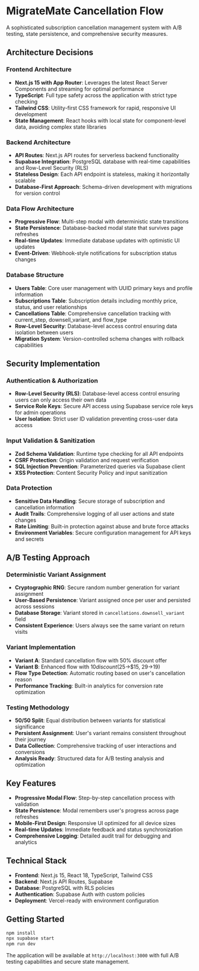 # MigrateMate Cancellation Flow

A sophisticated subscription cancellation management system with A/B testing, state persistence, and comprehensive security measures.

## Architecture Decisions

### **Frontend Architecture**
- **Next.js 15 with App Router**: Leverages the latest React Server Components and streaming for optimal performance
- **TypeScript**: Full type safety across the application with strict type checking
- **Tailwind CSS**: Utility-first CSS framework for rapid, responsive UI development
- **State Management**: React hooks with local state for component-level data, avoiding complex state libraries

### **Backend Architecture**
- **API Routes**: Next.js API routes for serverless backend functionality
- **Supabase Integration**: PostgreSQL database with real-time capabilities and Row-Level Security (RLS)
- **Stateless Design**: Each API endpoint is stateless, making it horizontally scalable
- **Database-First Approach**: Schema-driven development with migrations for version control

### **Data Flow Architecture**
- **Progressive Flow**: Multi-step modal with deterministic state transitions
- **State Persistence**: Database-backed modal state that survives page refreshes
- **Real-time Updates**: Immediate database updates with optimistic UI updates
- **Event-Driven**: Webhook-style notifications for subscription status changes

### **Database Structure**
- **Users Table**: Core user management with UUID primary keys and profile information
- **Subscriptions Table**: Subscription details including monthly price, status, and user relationships
- **Cancellations Table**: Comprehensive cancellation tracking with current_step, downsell_variant, and flow_type
- **Row-Level Security**: Database-level access control ensuring data isolation between users
- **Migration System**: Version-controlled schema changes with rollback capabilities

## Security Implementation

### **Authentication & Authorization**
- **Row-Level Security (RLS)**: Database-level access control ensuring users can only access their own data
- **Service Role Keys**: Secure API access using Supabase service role keys for admin operations
- **User Isolation**: Strict user ID validation preventing cross-user data access

### **Input Validation & Sanitization**
- **Zod Schema Validation**: Runtime type checking for all API endpoints
- **CSRF Protection**: Origin validation and request verification
- **SQL Injection Prevention**: Parameterized queries via Supabase client
- **XSS Protection**: Content Security Policy and input sanitization

### **Data Protection**
- **Sensitive Data Handling**: Secure storage of subscription and cancellation information
- **Audit Trails**: Comprehensive logging of all user actions and state changes
- **Rate Limiting**: Built-in protection against abuse and brute force attacks
- **Environment Variables**: Secure configuration management for API keys and secrets

## A/B Testing Approach

### **Deterministic Variant Assignment**
- **Cryptographic RNG**: Secure random number generation for variant assignment
- **User-Based Persistence**: Variant assigned once per user and persisted across sessions
- **Database Storage**: Variant stored in `cancellations.downsell_variant` field
- **Consistent Experience**: Users always see the same variant on return visits

### **Variant Implementation**
- **Variant A**: Standard cancellation flow with 50% discount offer
- **Variant B**: Enhanced flow with $10 discount ($25→$15, $29→$19)
- **Flow Type Detection**: Automatic routing based on user's cancellation reason
- **Performance Tracking**: Built-in analytics for conversion rate optimization

### **Testing Methodology**
- **50/50 Split**: Equal distribution between variants for statistical significance
- **Persistent Assignment**: User's variant remains consistent throughout their journey
- **Data Collection**: Comprehensive tracking of user interactions and conversions
- **Analysis Ready**: Structured data for A/B testing analysis and optimization

## Key Features

- **Progressive Modal Flow**: Step-by-step cancellation process with validation
- **State Persistence**: Modal remembers user's progress across page refreshes
- **Mobile-First Design**: Responsive UI optimized for all device sizes
- **Real-time Updates**: Immediate feedback and status synchronization
- **Comprehensive Logging**: Detailed audit trail for debugging and analytics

## Technical Stack

- **Frontend**: Next.js 15, React 18, TypeScript, Tailwind CSS
- **Backend**: Next.js API Routes, Supabase
- **Database**: PostgreSQL with RLS policies
- **Authentication**: Supabase Auth with custom policies
- **Deployment**: Vercel-ready with environment configuration

## Getting Started

```bash
npm install
npx supabase start
npm run dev
```

The application will be available at `http://localhost:3000` with full A/B testing capabilities and secure state management.
